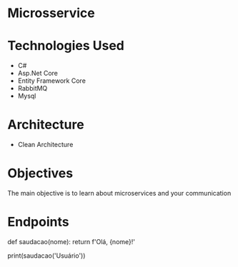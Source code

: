 # Microsservice
 
<h1>Technologies Used</h1>
<ul>
 <li>C#</li>
 <li>Asp.Net Core</li>
 <li>Entity Framework Core</li>
 <li>RabbitMQ</li>
 <li>Mysql</li>
</ul>
<h1>Architecture</h1>
<ul>
 <li>Clean Architecture</li>
</ul>
<h1>Objectives</h1>
<p>The main objective is to learn about microservices and your communication</p>
<h1>Endpoints</h1>
def saudacao(nome):
    return f'Olá, {nome}!'

print(saudacao('Usuário'))

